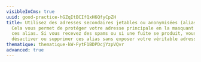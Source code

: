 ```yaml
---
visibleInCms: true
uuid: good-practice-hGZqItBCIfQxH6QfyCpZH
title: Utilisez des adresses secondaires jetables ou anonymisées (alias e-mail).
  Cela vous permet de protéger votre adresse principale en la masquant derrière
  ces alias. Si vous recevez des spams ou si une fuite se produit, vous pouvez
  désactiver ou supprimer ces alias sans exposer votre véritable adresse e-mail.
thematique: thematique-kW-FytF1BDPDcjYzpVQvr
advanced: true
---
```

